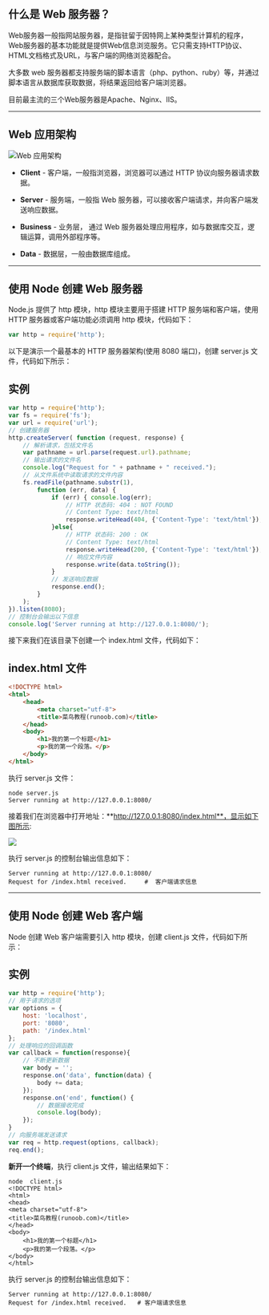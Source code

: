 ## 什么是 Web 服务器？

Web服务器一般指网站服务器，是指驻留于因特网上某种类型计算机的程序，Web服务器的基本功能就是提供Web信息浏览服务。它只需支持HTTP协议、HTML文档格式及URL，与客户端的网络浏览器配合。

大多数 web 服务器都支持服务端的脚本语言（php、python、ruby）等，并通过脚本语言从数据库获取数据，将结果返回给客户端浏览器。

目前最主流的三个Web服务器是Apache、Nginx、IIS。

---

## Web 应用架构

![](https://www.runoob.com/wp-content/uploads/2015/09/web_architecture.jpg "Web 应用架构")

- **Client** - 客户端，一般指浏览器，浏览器可以通过 HTTP 协议向服务器请求数据。
    
- **Server** - 服务端，一般指 Web 服务器，可以接收客户端请求，并向客户端发送响应数据。
    
- **Business** - 业务层， 通过 Web 服务器处理应用程序，如与数据库交互，逻辑运算，调用外部程序等。
    
- **Data** - 数据层，一般由数据库组成。
    

---

## 使用 Node 创建 Web 服务器

Node.js 提供了 http 模块，http 模块主要用于搭建 HTTP 服务端和客户端，使用 HTTP 服务器或客户端功能必须调用 http 模块，代码如下：

``` js
var http = require('http');
```

以下是演示一个最基本的 HTTP 服务器架构(使用 8080 端口)，创建 server.js 文件，代码如下所示：

## 实例

``` js
var http = require('http'); 
var fs = require('fs'); 
var url = require('url'); 
// 创建服务器 
http.createServer( function (request, response) { 
	// 解析请求，包括文件名 
	var pathname = url.parse(request.url).pathname; 
	// 输出请求的文件名 
	console.log("Request for " + pathname + " received."); 
	// 从文件系统中读取请求的文件内容 
	fs.readFile(pathname.substr(1), 
		function (err, data) { 
			if (err) { console.log(err); 
				// HTTP 状态码: 404 : NOT FOUND 
				// Content Type: text/html 
				response.writeHead(404, {'Content-Type': 'text/html'}); 
			}else{ 
				// HTTP 状态码: 200 : OK 
				// Content Type: text/html 
				response.writeHead(200, {'Content-Type': 'text/html'}); 
				// 响应文件内容 
				response.write(data.toString()); 
			} 
			// 发送响应数据 
			response.end(); 
		}
	); 
}).listen(8080); 
// 控制台会输出以下信息 
console.log('Server running at http://127.0.0.1:8080/');
```

接下来我们在该目录下创建一个 index.html 文件，代码如下：

## index.html 文件

``` html
<!DOCTYPE html> 
<html> 
	<head> 
		<meta charset="utf-8"> 
		<title>菜鸟教程(runoob.com)</title> 
	</head> 
	<body> 
		<h1>我的第一个标题</h1> 
		<p>我的第一个段落。</p> 
	</body> 
</html>
```

执行 server.js 文件：

``` shell
node server.js
Server running at http://127.0.0.1:8080/
```

接着我们在浏览器中打开地址：**http://127.0.0.1:8080/index.html**，显示如下图所示:

![](https://www.runoob.com/wp-content/uploads/2015/09/6E0D2A5C-0339-4D61-858D-A4EEB5763D98.jpg)

执行 server.js 的控制台输出信息如下：

``` 
Server running at http://127.0.0.1:8080/
Request for /index.html received.     #  客户端请求信息
```

---

## 使用 Node 创建 Web 客户端

Node 创建 Web 客户端需要引入 http 模块，创建 client.js 文件，代码如下所示：

## 实例

``` js
var http = require('http'); 
// 用于请求的选项 
var options = { 
	host: 'localhost', 
	port: '8080', 
	path: '/index.html' 
}; 
// 处理响应的回调函数 
var callback = function(response){ 
	// 不断更新数据 
	var body = ''; 
	response.on('data', function(data) { 
		body += data; 
	}); 
	response.on('end', function() { 
		// 数据接收完成 
		console.log(body); 
	}); 
} 
// 向服务端发送请求 
var req = http.request(options, callback); 
req.end();
```

**新开一个终端**，执行 client.js 文件，输出结果如下：

``` shell
node  client.js 
<!DOCTYPE html>
<html>
<head>
<meta charset="utf-8">
<title>菜鸟教程(runoob.com)</title>
</head>
<body>
    <h1>我的第一个标题</h1>
    <p>我的第一个段落。</p>
</body>
</html>
```

执行 server.js 的控制台输出信息如下：

```
Server running at http://127.0.0.1:8080/
Request for /index.html received.   # 客户端请求信息
```